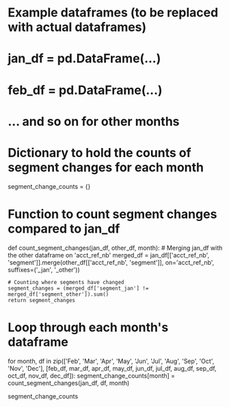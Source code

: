 # Example dataframes (to be replaced with actual dataframes)
# jan_df = pd.DataFrame(...)
# feb_df = pd.DataFrame(...)
# ... and so on for other months

# Dictionary to hold the counts of segment changes for each month
segment_change_counts = {}

# Function to count segment changes compared to jan_df
def count_segment_changes(jan_df, other_df, month):
    # Merging jan_df with the other dataframe on 'acct_ref_nb'
    merged_df = jan_df[['acct_ref_nb', 'segment']].merge(other_df[['acct_ref_nb', 'segment']], on='acct_ref_nb', suffixes=('_jan', '_other'))
    
    # Counting where segments have changed
    segment_changes = (merged_df['segment_jan'] != merged_df['segment_other']).sum()
    return segment_changes

# Loop through each month's dataframe
for month, df in zip(['Feb', 'Mar', 'Apr', 'May', 'Jun', 'Jul', 'Aug', 'Sep', 'Oct', 'Nov', 'Dec'], 
                     [feb_df, mar_df, apr_df, may_df, jun_df, jul_df, aug_df, sep_df, oct_df, nov_df, dec_df]):
    segment_change_counts[month] = count_segment_changes(jan_df, df, month)

segment_change_counts
